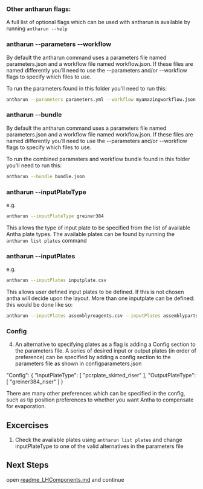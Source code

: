 ### Other antharun flags:
 
A full list of optional flags which can be used with antharun is available by running ```antharun --help```

### antharun --parameters --workflow

By default the antharun command uses a parameters file named parameters.json and a workflow file named workflow.json. 
If these files are named differently you’ll need to use the --parameters and/or --workflow flags to specify which files to use.


To run the parameters found in this folder you'll need to run this:

```bash
antharun --parameters parameters.yml --workflow myamazingworkflow.json
```

### antharun --bundle 

By default the antharun command uses a parameters file named parameters.json and a workflow file named workflow.json. 
If these files are named differently you’ll need to use the --parameters and/or --workflow flags to specify which files to use.


To run the combined parameters and workflow bundle found in this folder you'll need to run this:


```bash
antharun --bundle bundle.json 
```


### antharun --inputPlateType

e.g. 
```bash
antharun --inputPlateType greiner384
```

This allows the type of input plate to be specified from the list of available Antha plate types. 
The available plates can be found by running the ```antharun list plates``` command

 

### antharun --inputPlates 

e.g. 
```bash
antharun --inputPlates inputplate.csv 
```

This allows user defined input plates to be defined. If this is not chosen antha will decide upon the layout.
More than one inputplate can be defined: this would be done like so:

```bash
antharun --inputPlates assemblyreagents.csv --inputPlates assemblyparts.csv
```


### Config

4. An alternative to specifying plates as a flag is adding a Config section to the parameters file.
A series of desired input or output plates (in order of preference) can be specified by adding a config section to the parameters file as shown in configparameters.json

 "Config": {
        "InputPlateType": [
            "pcrplate_skirted_riser"
        ],
        "OutputPlateType": [
            "greiner384_riser"
        ]
    }
	
There are many other preferences which can be specified in the config, such as tip position preferences to whether you want Antha to compensate for evaporation. 	
	
## Excercises

1. Check the available plates using ```antharun list plates``` and change inputPlateType to one of the valid alternatives in the parameters file

## Next Steps
open [readme_LHComponents.md](readme_LHComponent.md) and continue
